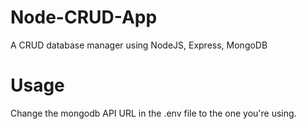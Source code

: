 # Node-CRUD-App
A CRUD database manager using NodeJS, Express, MongoDB
# Usage
Change the mongodb API URL in the .env file to the one you're using.

